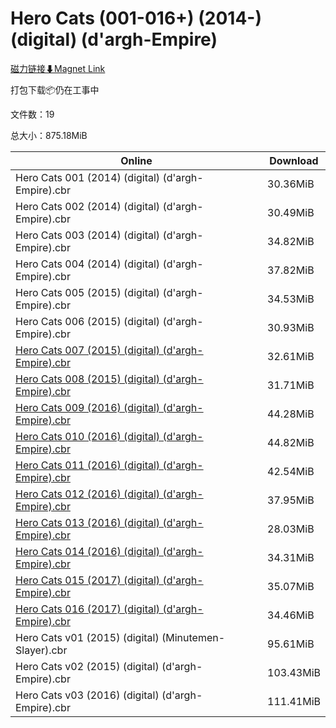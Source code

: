 # Hero Cats (001-016+) (2014-) (digital) (d'argh-Empire)

[磁力链接⬇Magnet Link](magnet:?xt=urn:btih:337fa32af1bc440850f21b6a13f913d9cb76c8f2&dn=Hero%20Cats%20%28001-016%2B%29%20%282014-%29%20%28digital%29%20%28d%27argh-Empire%29)

打包下载📦仍在工事中

文件数：19

总大小：875.18MiB

Online | Download
--- | ---
Hero Cats 001 (2014) (digital) (d'argh-Empire).cbr | 30.36MiB
Hero Cats 002 (2014) (digital) (d'argh-Empire).cbr | 30.49MiB
Hero Cats 003 (2014) (digital) (d'argh-Empire).cbr | 34.82MiB
Hero Cats 004 (2014) (digital) (d'argh-Empire).cbr | 37.82MiB
Hero Cats 005 (2015) (digital) (d'argh-Empire).cbr | 34.53MiB
Hero Cats 006 (2015) (digital) (d'argh-Empire).cbr | 30.93MiB
[Hero Cats 007 (2015) (digital) (d'argh-Empire).cbr](https://github.com/alicewish/markdown/blob/master/comic/Hero-Cats-007-2015-digital-dargh-Empire-cbr.md) | 32.61MiB
[Hero Cats 008 (2015) (digital) (d'argh-Empire).cbr](https://github.com/alicewish/markdown/blob/master/comic/Hero-Cats-008-2015-digital-dargh-Empire-cbr.md) | 31.71MiB
[Hero Cats 009 (2016) (digital) (d'argh-Empire).cbr](https://github.com/alicewish/markdown/blob/master/comic/Hero-Cats-009-2016-digital-dargh-Empire-cbr.md) | 44.28MiB
[Hero Cats 010 (2016) (digital) (d'argh-Empire).cbr](https://github.com/alicewish/markdown/blob/master/comic/Hero-Cats-010-2016-digital-dargh-Empire-cbr.md) | 44.82MiB
[Hero Cats 011 (2016) (digital) (d'argh-Empire).cbr](https://github.com/alicewish/markdown/blob/master/comic/Hero-Cats-011-2016-digital-dargh-Empire-cbr.md) | 42.54MiB
[Hero Cats 012 (2016) (digital) (d'argh-Empire).cbr](https://github.com/alicewish/markdown/blob/master/comic/Hero-Cats-012-2016-digital-dargh-Empire-cbr.md) | 37.95MiB
[Hero Cats 013 (2016) (digital) (d'argh-Empire).cbr](https://github.com/alicewish/markdown/blob/master/comic/Hero-Cats-013-2016-digital-dargh-Empire-cbr.md) | 28.03MiB
[Hero Cats 014 (2016) (digital) (d'argh-Empire).cbr](https://github.com/alicewish/markdown/blob/master/comic/Hero-Cats-014-2016-digital-dargh-Empire-cbr.md) | 34.31MiB
[Hero Cats 015 (2017) (digital) (d'argh-Empire).cbr](https://github.com/alicewish/markdown/blob/master/comic/Hero-Cats-015-2017-digital-dargh-Empire-cbr.md) | 35.07MiB
[Hero Cats 016 (2017) (digital) (d'argh-Empire).cbr](https://github.com/alicewish/markdown/blob/master/comic/Hero-Cats-016-2017-digital-dargh-Empire-cbr.md) | 34.46MiB
Hero Cats v01 (2015) (digital) (Minutemen-Slayer).cbr | 95.61MiB
Hero Cats v02 (2015) (digital) (d'argh-Empire).cbr | 103.43MiB
Hero Cats v03 (2016) (digital) (d'argh-Empire).cbr | 111.41MiB